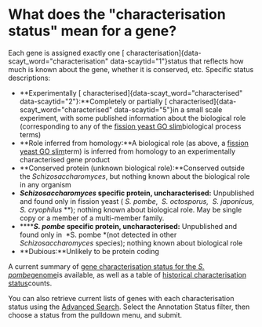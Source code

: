 # What does the "characterisation status" mean for a gene?
<!-- pombase_categories: Genome Statistics and Lists -->

Each gene is assigned exactly one [
characterisation]{data-scayt_word="characterisation"
data-scaytid="1"}status that reflects how much is known about the gene,
whether it is conserved, etc. Specific status descriptions:

-   **Experimentally [ characterised]{data-scayt_word="characterised"
    data-scaytid="2"}:**Completely or partially [
    characterised]{data-scayt_word="characterised" data-scaytid="5"}in a
    small scale experiment, with some published information about the
    biological role (corresponding to any of the [fission yeast GO
    slim](/browse-curation/fission-yeast-go-slim-terms)biological
    process terms)
-   **Role inferred from homology:**A biological role (as above, a
    [fission yeast GO
    slim](/browse-curation/fission-yeast-go-slim-terms)term) is inferred
    from homology to an experimentally characterised gene product
-   **Conserved protein (unknown biological role):**Conserved outside
    the *Schizosaccharomyces*, but nothing known about the biological
    role in any organism
-   ***Schizosaccharomyces* specific protein,
    uncharacterised:** Unpublished and found only in fission yeast ( *S.
    pombe*,  *S. octosporus,  *S. japonicus, S. cryophilus** **);
    nothing known about biological role. May be single copy or a member
    of a multi-member family.
-   *******S. pombe* **specific protein,
    uncharacterised**:** Unpublished and found only in  *S. pombe *(not
    detected in other  *Schizosaccharomyces* species); nothing known
    about biological role
-   **Dubious:**Unlikely to be protein coding

A current summary of [gene characterisation status for the *S.
pombe*genome](/status/gene-characterisation)is available, as well as a
table of [historical characterisation
status](/status/gene-characterisation-statistics-history)counts.

You can also retrieve current lists of genes with each characterisation
status using the [Advanced Search](/spombe/query/builder). Select the
Annotation Status filter, then choose a status from the pulldown menu,
and submit.

